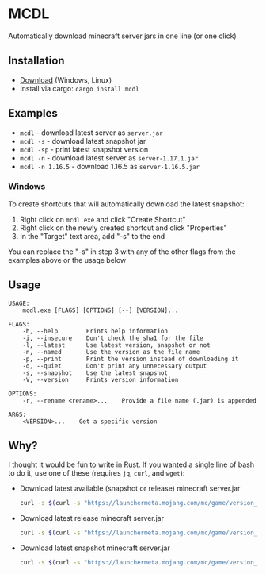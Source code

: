 # MCDL

Automatically download minecraft server jars in one line (or one click)

## Installation

- [Download](https://github.com/Meshiest/mcdl/releases) (Windows, Linux)
- Install via cargo: `cargo install mcdl`

## Examples

- `mcdl` - download latest server as `server.jar`
- `mcdl -s` - download latest snapshot jar
- `mcdl -sp` - print latest snapshot version
- `mcdl -n` - download latest server as `server-1.17.1.jar`
- `mcdl -n 1.16.5` - download 1.16.5 as `server-1.16.5.jar`

### Windows

To create shortcuts that will automatically download the latest snapshot:

1. Right click on `mcdl.exe` and click "Create Shortcut"
2. Right click on the newly created shortcut and click "Properties"
3. In the "Target" text area, add "-s" to the end

You can replace the "-s" in step 3 with any of the other flags from the examples above or the usage below

## Usage

```
USAGE:
    mcdl.exe [FLAGS] [OPTIONS] [--] [VERSION]...

FLAGS:
    -h, --help        Prints help information
    -i, --insecure    Don't check the sha1 for the file
    -l, --latest      Use latest version, snapshot or not
    -n, --named       Use the version as the file name
    -p, --print       Print the version instead of downloading it
    -q, --quiet       Don't print any unnecessary output
    -s, --snapshot    Use the latest snapshot
    -V, --version     Prints version information

OPTIONS:
    -r, --rename <rename>...    Provide a file name (.jar) is appended

ARGS:
    <VERSION>...    Get a specific version
```

## Why?

I thought it would be fun to write in Rust. If you wanted a single line of bash to do it, use one of these (requires `jq`, `curl`, and `wget`):

- Download latest available (snapshot or release) minecraft server.jar

  ```sh
  curl -s $(curl -s "https://launchermeta.mojang.com/mc/game/version_manifest.json" | jq -r ".versions[0].url") | jq -r ".downloads.server.url" | xargs wget
  ```

- Download latest release minecraft server.jar

  ```sh
  curl -s $(curl -s "https://launchermeta.mojang.com/mc/game/version_manifest.json" | jq -r ".latest.release as \$v | .versions[] | select(.id == \$v) | .url") | jq -r ".downloads.server.url" | xargs wget
  ```

- Download latest snapshot minecraft server.jar

  ```sh
  curl -s $(curl -s "https://launchermeta.mojang.com/mc/game/version_manifest.json" | jq -r ".latest.snapshot as \$v | .versions[] | select(.id == \$v) | .url") | jq -r ".downloads.server.url" | xargs wget
  ```
